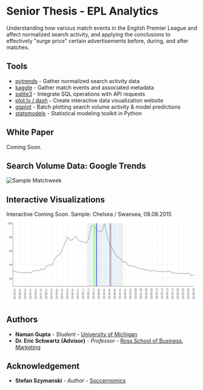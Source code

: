 # Senior Thesis - EPL Analytics

Understanding how various match events in the English Premier League and affect normalized search activity, and applying the conclusions to effectively "surge price" certain advertisements before, during, and after matches.

## Tools

* [pytrends](https://github.com/GeneralMills/pytrends) - Gather normalized search activity data
* [kaggle](https://www.kaggle.com/hugomathien/soccer/version/6) - Gather match events and associated metadata
* [sqlite3](https://docs.python.org/3/library/sqlite3.html) -  Integrate SQL operations with API requests
* [plot.ly / dash](https://plot.ly/dash/) - Create interactive data visualization website 
* [ggplot](https://github.com/yhat/ggpy) - Batch plotting search volume activity & model predictions
* [statsmodels](http://www.statsmodels.org/dev/index.html) - Statistical modeling toolkit in Python

## White Paper

Coming Soon.

## Search Volume Data: Google Trends
![Sample Matchweek](thesis/Analysis/Modeling/plots/matchweek1.png)

## Interactive Visualizations
Interactive Coming Soon.
Sample: Chelsea / Swansea, 08.08.2015
![Sample Match](Images/charting.png)

## Authors

* **Naman Gupta** - *Student* - [University of Michigan](http://namangupta.co)
* **Dr. Eric Schwartz (Advisor)** - *Professor* - [Ross School of Business, Marketing](https://michiganross.umich.edu/faculty-research/faculty/eric-schwartz)

## Acknowledgement

* **Stefan Szymanski** - *Author* - [Soccernomics](http://ns.umich.edu/new/experts-list/23907-stefan-szymanski-ph-d)
